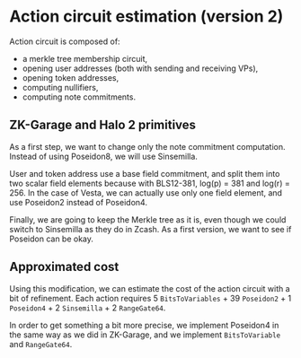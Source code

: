# Action circuit estimation (version 2)

Action circuit is composed of:
* a merkle tree membership circuit,
* opening user addresses (both with sending and receiving VPs),
* opening token addresses,
* computing nullifiers,
* computing note commitments.

## ZK-Garage and Halo 2 primitives

As a first step, we want to change only the note commitment computation. Instead of using Poseidon8, we will use Sinsemilla.

User and token address use a base field commitment, and split them into two scalar field elements because with BLS12-381, log(p) = 381 and log(r) = 256. In the case of Vesta, we can actually use only one field element, and use Poseidon2 instead of Poseidon4.

Finally, we are going to keep the Merkle tree as it is, even though we could switch to Sinsemilla as they do in Zcash. As a first version, we want to see if Poseidon can be okay.

## Approximated cost

Using this modification, we can estimate the cost of the action circuit with a bit of refinement. Each action requires 5 `BitsToVariables` + 39 `Poseidon2` + 1 `Poseidon4` + 2 `Sinsemilla` + 2 `RangeGate64`.

In order to get something a bit more precise, we implement Poseidon4 in the same way as we did in ZK-Garage, and we implement `BitsToVariable` and `RangeGate64`.

